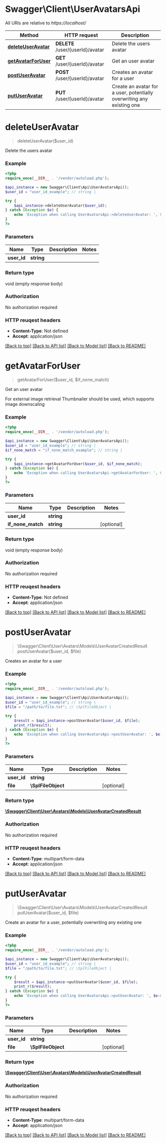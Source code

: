 # Swagger\Client\UserAvatarsApi

All URIs are relative to *https://localhost/*

Method | HTTP request | Description
------------- | ------------- | -------------
[**deleteUserAvatar**](UserAvatarsApi.md#deleteUserAvatar) | **DELETE** /user/{userId}/avatar | Delete the users avatar
[**getAvatarForUser**](UserAvatarsApi.md#getAvatarForUser) | **GET** /user/{userId}/avatar | Get an user avatar
[**postUserAvatar**](UserAvatarsApi.md#postUserAvatar) | **POST** /user/{userId}/avatar | Creates an avatar for a user
[**putUserAvatar**](UserAvatarsApi.md#putUserAvatar) | **PUT** /user/{userId}/avatar | Create an avatar for a user, potentially overwriting any existing one


# **deleteUserAvatar**
> deleteUserAvatar($user_id)

Delete the users avatar



### Example 
```php
<?php
require_once(__DIR__ . '/vendor/autoload.php');

$api_instance = new Swagger\Client\Api\UserAvatarsApi();
$user_id = "user_id_example"; // string | 

try { 
    $api_instance->deleteUserAvatar($user_id);
} catch (Exception $e) {
    echo 'Exception when calling UserAvatarsApi->deleteUserAvatar: ', $e->getMessage(), "\n";
}
?>
```

### Parameters

Name | Type | Description  | Notes
------------- | ------------- | ------------- | -------------
 **user_id** | **string**|  | 

### Return type

void (empty response body)

### Authorization

No authorization required

### HTTP reuqest headers

 - **Content-Type**: Not defined
 - **Accept**: application/json

[[Back to top]](#) [[Back to API list]](../README.md#documentation-for-api-endpoints) [[Back to Model list]](../README.md#documentation-for-models) [[Back to README]](../README.md)

# **getAvatarForUser**
> getAvatarForUser($user_id, $if_none_match)

Get an user avatar

For external image retrieval Thumbnailer should be used, which supports image downscaling

### Example 
```php
<?php
require_once(__DIR__ . '/vendor/autoload.php');

$api_instance = new Swagger\Client\Api\UserAvatarsApi();
$user_id = "user_id_example"; // string | 
$if_none_match = "if_none_match_example"; // string | 

try { 
    $api_instance->getAvatarForUser($user_id, $if_none_match);
} catch (Exception $e) {
    echo 'Exception when calling UserAvatarsApi->getAvatarForUser: ', $e->getMessage(), "\n";
}
?>
```

### Parameters

Name | Type | Description  | Notes
------------- | ------------- | ------------- | -------------
 **user_id** | **string**|  | 
 **if_none_match** | **string**|  | [optional] 

### Return type

void (empty response body)

### Authorization

No authorization required

### HTTP reuqest headers

 - **Content-Type**: Not defined
 - **Accept**: application/json

[[Back to top]](#) [[Back to API list]](../README.md#documentation-for-api-endpoints) [[Back to Model list]](../README.md#documentation-for-models) [[Back to README]](../README.md)

# **postUserAvatar**
> \Swagger\Client\User\Avatars\Models\UserAvatarCreatedResult postUserAvatar($user_id, $file)

Creates an avatar for a user



### Example 
```php
<?php
require_once(__DIR__ . '/vendor/autoload.php');

$api_instance = new Swagger\Client\Api\UserAvatarsApi();
$user_id = "user_id_example"; // string | 
$file = "/path/to/file.txt"; // \SplFileObject | 

try { 
    $result = $api_instance->postUserAvatar($user_id, $file);
    print_r($result);
} catch (Exception $e) {
    echo 'Exception when calling UserAvatarsApi->postUserAvatar: ', $e->getMessage(), "\n";
}
?>
```

### Parameters

Name | Type | Description  | Notes
------------- | ------------- | ------------- | -------------
 **user_id** | **string**|  | 
 **file** | **\SplFileObject**|  | [optional] 

### Return type

[**\Swagger\Client\User\Avatars\Models\UserAvatarCreatedResult**](UserAvatarCreatedResult.md)

### Authorization

No authorization required

### HTTP reuqest headers

 - **Content-Type**: multipart/form-data
 - **Accept**: application/json

[[Back to top]](#) [[Back to API list]](../README.md#documentation-for-api-endpoints) [[Back to Model list]](../README.md#documentation-for-models) [[Back to README]](../README.md)

# **putUserAvatar**
> \Swagger\Client\User\Avatars\Models\UserAvatarCreatedResult putUserAvatar($user_id, $file)

Create an avatar for a user, potentially overwriting any existing one



### Example 
```php
<?php
require_once(__DIR__ . '/vendor/autoload.php');

$api_instance = new Swagger\Client\Api\UserAvatarsApi();
$user_id = "user_id_example"; // string | 
$file = "/path/to/file.txt"; // \SplFileObject | 

try { 
    $result = $api_instance->putUserAvatar($user_id, $file);
    print_r($result);
} catch (Exception $e) {
    echo 'Exception when calling UserAvatarsApi->putUserAvatar: ', $e->getMessage(), "\n";
}
?>
```

### Parameters

Name | Type | Description  | Notes
------------- | ------------- | ------------- | -------------
 **user_id** | **string**|  | 
 **file** | **\SplFileObject**|  | [optional] 

### Return type

[**\Swagger\Client\User\Avatars\Models\UserAvatarCreatedResult**](UserAvatarCreatedResult.md)

### Authorization

No authorization required

### HTTP reuqest headers

 - **Content-Type**: multipart/form-data
 - **Accept**: application/json

[[Back to top]](#) [[Back to API list]](../README.md#documentation-for-api-endpoints) [[Back to Model list]](../README.md#documentation-for-models) [[Back to README]](../README.md)

